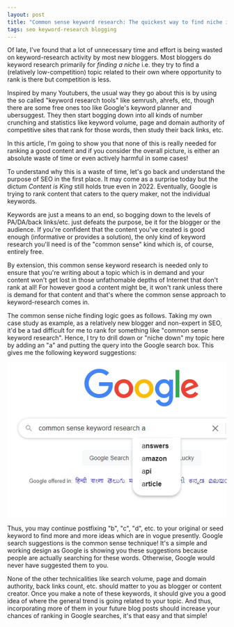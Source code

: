 ```yaml
---
layout: post
title: "Common sense keyword research: The quickest way to find niche ideas for free"
tags: seo keyword-research blogging
---
```


Of late, I've found that a lot of unnecessary time and effort is being wasted on keyword-research activity by most new bloggers. Most bloggers do keyword research primarily for *finding a niche* i.e. they try to find a (relatively low-competition) topic related to their own where opportunity to rank is there but competition is less.

Inspired by many Youtubers, the usual way they go about this is by using the so called "keyword research tools" like semrush, ahrefs, etc, though there are some free ones too like Google's keyword planner and ubersuggest. They then start bogging down into all kinds of number crunching and statistics like keyword volume, page and domain authority of competitive sites that rank for those words, then study their back links, etc.

In this article, I'm going to show you that none of this is really needed for ranking a good content and if you consider the overall picture, is either an absolute waste of time or even actively harmful in some cases!

To understand why this is a waste of time, let's go back and understand the purpose of SEO in the first place. It may come as a surprise today but the dictum *Content is King* still holds true even in 2022. Eventually, Google is trying to rank content that caters to the query maker, not the individual keywords.

Keywords are just a means to an end, so bogging down to the levels of PA/DA/back links/etc. just defeats the purpose, be it for the blogger or the audience. If you're confident that the content you've created is good enough (informative or provides a solution), the only kind of keyword research you'll need is of the "common sense" kind which is, of course, entirely free.

By extension, this common sense keyword research is needed only to ensure that you're writing about a topic which is in demand and your content won't get lost in those unfathomable depths of Internet that don't rank at all! For however good a content might be, it won't rank unless there is demand for that content and that's where the common sense approach to keyword-research comes in.

The common sense niche finding logic goes as follows. Taking my own case study as example, as a relatively new blogger and non-expert in SEO, it'd be a tad difficult for me to rank for something like "common sense keyword research". Hence, I try to drill down or "niche down" my topic here by adding an "a" and putting the query into the Google search box. This gives me the following keyword suggestions:

![google keyword suggestions](/uploads/google_keyword_suggestions.png)

Thus, you may continue postfixing "b", "c", "d", etc. to your original or seed keyword to find more and more ideas which are in vogue presently. Google search suggestions is the common sense technique! It's a simple and working design as Google is showing you these suggestions because people are actually searching for these words. Otherwise, Google would never have suggested them to you.

None of the other technicalities like search volume, page and domain authority, back links count, etc. should matter to you as blogger or content creator. Once you make a note of these keywords, it should give you a good idea of where the general trend is going related to your topic. And thus, incorporating more of them in your future blog posts should increase your chances of ranking in Google searches, it's that easy and that simple!